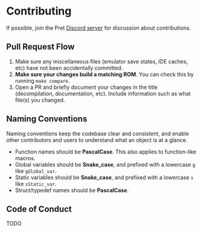 # Contributing

If possible, join the Pret [Discord server](https://discord.gg/6EuWgX9) for discussion about contributions.

## Pull Request Flow
1. Make sure any miscellaneous files (emulator save states, IDE caches, etc) have not been accidentally committed.
2. **Make sure your changes build a matching ROM**. You can check this by running `make compare`.
3. Open a PR and briefly document your changes in the title (decompilation, documentation, etc).
Include information such as what file(s) you changed.

## Naming Conventions
Naming conventions keep the codebase clear and consistent, and enable other contributors and users to understand
what an object is at a glance.

* Function names should be **PascalCase**. This also applies to function-like macros.
* Global variables should be **Snake_case**, and prefixed with a lowercase `g` like `gGlobal_var`.
* Static variables should be **Snake_case**, and prefixed with a lowercase `s` like `sStatic_var`.
* Struct/typedef names should be **PascalCase**.

## Code of Conduct
TODO
